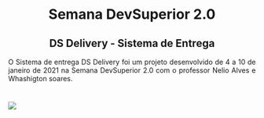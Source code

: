 <h1 align="center">Semana DevSuperior 2.0</h1>
<h2 align="center">DS Delivery - Sistema de Entrega</h2>

<p align="justify">O Sistema de entrega DS Delivery foi um projeto desenvolvido de 4 a 10 de janeiro de 2021 na Semana DevSuperior 2.0 com o professor Nelio Alves e Whashigton soares.</p>

<h1>
<img src="media/video.gif">
</h1>
